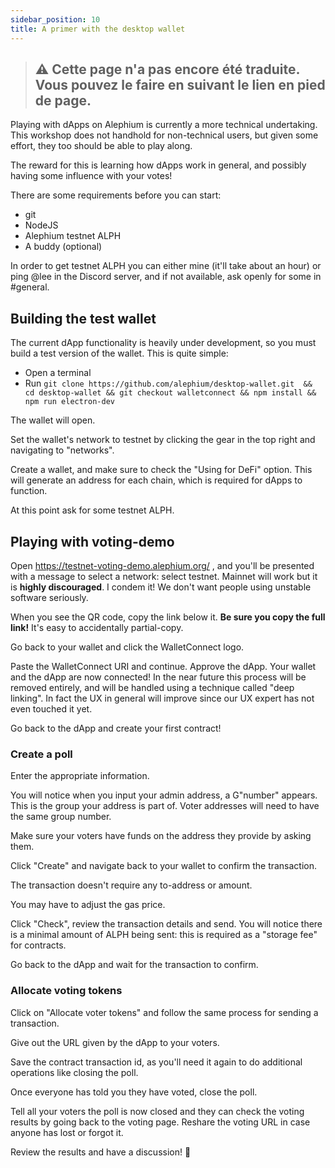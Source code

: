 ```yaml
---
sidebar_position: 10
title: A primer with the desktop wallet
---
```


> ## ⚠️ Cette page n'a pas encore été traduite. Vous pouvez le faire en suivant le lien en pied de page.

Playing with dApps on Alephium is currently a more technical undertaking. This
workshop does not handhold for non-technical users, but given some effort, they
too should be able to play along.

The reward for this is learning how dApps work in general, and possibly having
some influence with your votes!

There are some requirements before you can start:

* git
* NodeJS
* Alephium testnet ALPH
* A buddy (optional)

In order to get testnet ALPH you can either mine (it'll take about an hour)
or ping @lee in the Discord server, and if not available, ask openly for some
in #general.

## Building the test wallet

The current dApp functionality is heavily under development, so you must build
a test version of the wallet. This is quite simple:

* Open a terminal
* Run `git clone https://github.com/alephium/desktop-wallet.git  && cd desktop-wallet && git checkout walletconnect && npm install && npm run electron-dev`

The wallet will open.

Set the wallet's network to testnet by clicking the gear in the top right and
navigating to "networks".

Create a wallet, and make sure to check the "Using for DeFi" option. This will
generate an address for each chain, which is required for dApps to function.

At this point ask for some testnet ALPH.

## Playing with voting-demo

Open https://testnet-voting-demo.alephium.org/ , and you'll be presented with
a message to select a network: select testnet. Mainnet will work but it is
**highly discouraged**. I condem it! We don't want people using unstable
software seriously.

When you see the QR code, copy the link below it. **Be sure you copy the full
link!** It's easy to accidentally partial-copy.

Go back to your wallet and click the WalletConnect logo.

Paste the WalletConnect URI and continue. Approve the dApp. Your wallet and the
dApp are now connected! In the near future this process will be removed
entirely, and will be handled using a technique called "deep linking". In fact
the UX in general will improve since our UX expert has not even touched it yet.

Go back to the dApp and create your first contract!

### Create a poll

Enter the appropriate information.

You will notice when you input your admin address, a G"number" appears. This
is the group your address is part of. Voter addresses will need to have the same
group number.

Make sure your voters have funds on the address they provide by asking them.

Click "Create" and navigate back to your wallet to confirm the transaction.

The transaction doesn't require any to-address or amount.

You may have to adjust the gas price.

Click "Check", review the transaction details and send. You will notice there is
a minimal amount of ALPH being sent: this is required as a "storage fee" for
contracts.

Go back to the dApp and wait for the transaction to confirm.

### Allocate voting tokens

Click on "Allocate voter tokens" and follow the same process for sending a
transaction.

Give out the URL given by the dApp to your voters.

Save the contract transaction id, as you'll need it again to do additional
operations like closing the poll.

Once everyone has told you they have voted, close the poll.

Tell all your voters the poll is now closed and they can check the voting
results by going back to the voting page. Reshare the voting URL in case anyone
has lost or forgot it.

Review the results and have a discussion! 🙂
